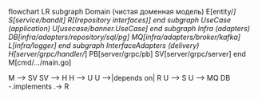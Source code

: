 flowchart LR
subgraph Domain (чистая доменная модель)
E[entity/*]
S[service/bandit]
R[(repository interfaces)]
end
subgraph UseCase (application)
U[usecase/banner.UseCase]
end
subgraph Infra (adapters)
DB[infra/adapters/repository/sql/pg]
MQ[infra/adapters/broker/kafka]
L[infra/logger]
end
subgraph InterfaceAdapters (delivery)
H[server/grpc/handler/*]
PB[server/grpc/pb]
SV[server/grpc/server]
end
M[cmd/.../main.go]

M --> SV
SV --> H
H --> U
U -->|depends on| R
U --> S
U --> MQ
DB -.implements .-> R

